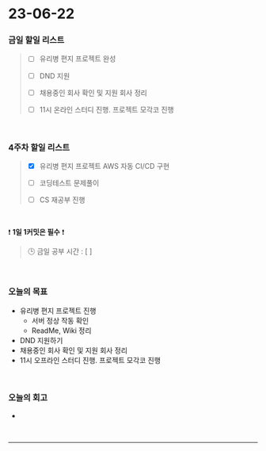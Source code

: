 # 23-06-22
### 금일 할일 리스트
> - [ ]  유리병 편지 프로젝트 완성
>
> - [ ]  DND 지원
>
> - [ ]  채용중인 회사 확인 및 지원 회사 정리
>
> - [ ]  11시 온라인 스터디 진행. 프로젝트 모각코 진행


<br/>

### 4주차 할일 리스트  
> - [x]  유리병 편지 프로젝트 AWS 자동 CI/CD 구현
>
> - [ ]  코딩테스트 문제풀이
>
> - [ ]  CS 재공부 진행

<br/>

❗ **1일 1커밋은 필수** ❗
> 🕒 금일 공부 시간 : [  ]
  
<br/>

### 오늘의 목표
- 유리병 편지 프로젝트 진행
    - 서버 정상 작동 확인
    - ReadMe, Wiki 정리
- DND 지원하기
- 채용중인 회사 확인 및 지원 회사 정리
- 11시 오프라인 스터디 진행. 프로젝트 모각코 진행

<br>

### 오늘의 회고
- 

<br/>

------------  
